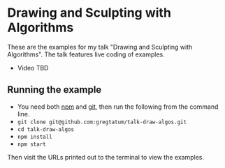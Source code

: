 # Drawing and Sculpting with Algorithms

These are the examples for my talk "Drawing and Sculpting with Algorithms". The talk features live coding of examples.

 * Video TBD

## Running the example

 * You need both [npm](https://nodejs.org/) and [git](https://www.google.com/search?q=install+git), then run the following from the command line.
 * `git clone git@github.com:gregtatum/talk-draw-algos.git`
 * `cd talk-draw-algos`
 * `npm install`
 * `npm start`

Then visit the URLs printed out to the terminal to view the examples.

